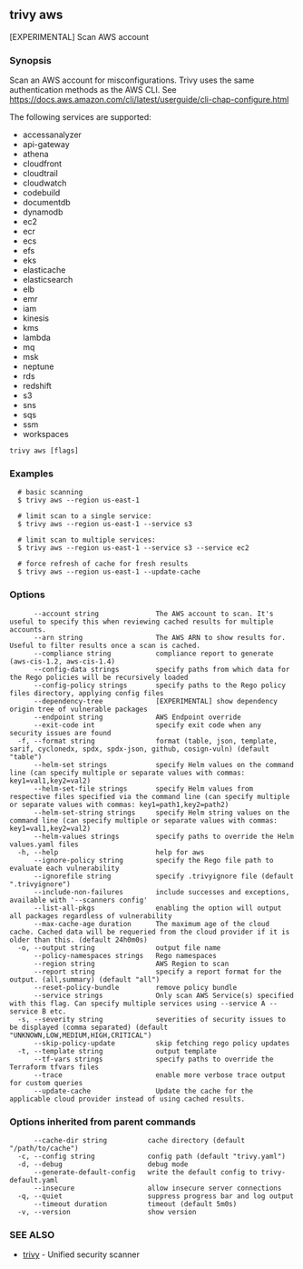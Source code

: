 ## trivy aws

[EXPERIMENTAL] Scan AWS account

### Synopsis

Scan an AWS account for misconfigurations. Trivy uses the same authentication methods as the AWS CLI. See https://docs.aws.amazon.com/cli/latest/userguide/cli-chap-configure.html

The following services are supported:
- accessanalyzer
- api-gateway
- athena
- cloudfront
- cloudtrail
- cloudwatch
- codebuild
- documentdb
- dynamodb
- ec2
- ecr
- ecs
- efs
- eks
- elasticache
- elasticsearch
- elb
- emr
- iam
- kinesis
- kms
- lambda
- mq
- msk
- neptune
- rds
- redshift
- s3
- sns
- sqs
- ssm
- workspaces


```
trivy aws [flags]
```

### Examples

```
  # basic scanning
  $ trivy aws --region us-east-1

  # limit scan to a single service:
  $ trivy aws --region us-east-1 --service s3

  # limit scan to multiple services:
  $ trivy aws --region us-east-1 --service s3 --service ec2

  # force refresh of cache for fresh results
  $ trivy aws --region us-east-1 --update-cache

```

### Options

```
      --account string              The AWS account to scan. It's useful to specify this when reviewing cached results for multiple accounts.
      --arn string                  The AWS ARN to show results for. Useful to filter results once a scan is cached.
      --compliance string           compliance report to generate (aws-cis-1.2, aws-cis-1.4)
      --config-data strings         specify paths from which data for the Rego policies will be recursively loaded
      --config-policy strings       specify paths to the Rego policy files directory, applying config files
      --dependency-tree             [EXPERIMENTAL] show dependency origin tree of vulnerable packages
      --endpoint string             AWS Endpoint override
      --exit-code int               specify exit code when any security issues are found
  -f, --format string               format (table, json, template, sarif, cyclonedx, spdx, spdx-json, github, cosign-vuln) (default "table")
      --helm-set strings            specify Helm values on the command line (can specify multiple or separate values with commas: key1=val1,key2=val2)
      --helm-set-file strings       specify Helm values from respective files specified via the command line (can specify multiple or separate values with commas: key1=path1,key2=path2)
      --helm-set-string strings     specify Helm string values on the command line (can specify multiple or separate values with commas: key1=val1,key2=val2)
      --helm-values strings         specify paths to override the Helm values.yaml files
  -h, --help                        help for aws
      --ignore-policy string        specify the Rego file path to evaluate each vulnerability
      --ignorefile string           specify .trivyignore file (default ".trivyignore")
      --include-non-failures        include successes and exceptions, available with '--scanners config'
      --list-all-pkgs               enabling the option will output all packages regardless of vulnerability
      --max-cache-age duration      The maximum age of the cloud cache. Cached data will be requeried from the cloud provider if it is older than this. (default 24h0m0s)
  -o, --output string               output file name
      --policy-namespaces strings   Rego namespaces
      --region string               AWS Region to scan
      --report string               specify a report format for the output. (all,summary) (default "all")
      --reset-policy-bundle         remove policy bundle
      --service strings             Only scan AWS Service(s) specified with this flag. Can specify multiple services using --service A --service B etc.
  -s, --severity string             severities of security issues to be displayed (comma separated) (default "UNKNOWN,LOW,MEDIUM,HIGH,CRITICAL")
      --skip-policy-update          skip fetching rego policy updates
  -t, --template string             output template
      --tf-vars strings             specify paths to override the Terraform tfvars files
      --trace                       enable more verbose trace output for custom queries
      --update-cache                Update the cache for the applicable cloud provider instead of using cached results.
```

### Options inherited from parent commands

```
      --cache-dir string          cache directory (default "/path/to/cache")
  -c, --config string             config path (default "trivy.yaml")
  -d, --debug                     debug mode
      --generate-default-config   write the default config to trivy-default.yaml
      --insecure                  allow insecure server connections
  -q, --quiet                     suppress progress bar and log output
      --timeout duration          timeout (default 5m0s)
  -v, --version                   show version
```

### SEE ALSO

* [trivy](trivy.md)	 - Unified security scanner

